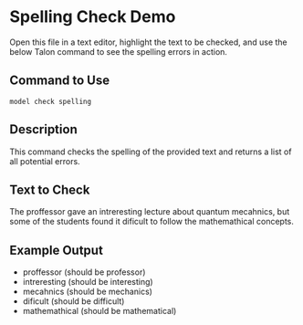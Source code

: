 # Spelling Check Demo

Open this file in a text editor, highlight the text to be checked, and use the below Talon command to see the spelling errors in action.

## Command to Use

`model check spelling`

## Description

This command checks the spelling of the provided text and returns a list of all potential errors.

## Text to Check

The proffessor gave an intreresting lecture about quantum mecahnics, but some of the students found it dificult to follow the mathemathical concepts.

## Example Output

- proffessor (should be professor)
- intreresting (should be interesting)
- mecahnics (should be mechanics)
- dificult (should be difficult)
- mathemathical (should be mathematical)

